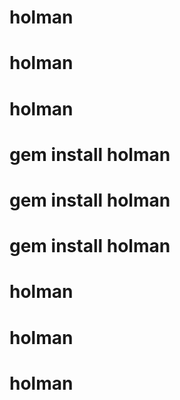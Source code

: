 # holman
# holman
# holman
# gem install holman
# gem install holman
# gem install holman
# holman
# holman
# holman
